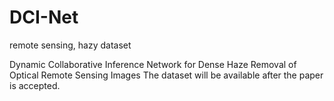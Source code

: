 # DCI-Net
remote sensing, hazy dataset

Dynamic Collaborative Inference Network for Dense Haze Removal of Optical Remote Sensing Images
The dataset will be available after the paper is accepted.
